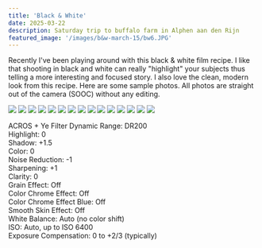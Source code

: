 ```yaml
---
title: 'Black & White'
date: 2025-03-22
description: Saturday trip to buffalo farm in Alphen aan den Rijn
featured_image: '/images/b&w-march-15/bw6.JPG'
---
```


Recently I've been playing around with this black & white film recipe. I like that shooting in black and white can really "highlight" your subjects thus telling a more interesting and focused story. I also love the clean, modern look from this recipe. Here are some sample photos. All photos are straight out of the camera (SOOC) without any editing.

<div class="gallery" data-columns="3">
           <img src="/images/b&w-march-15/bw1.JPG">
           <img src="/images/b&w-march-15/bw2.JPG">
           <img src="/images/b&w-march-15/bw3.JPG">
           <img src="/images/b&w-march-15/bw4.JPG">
           <img src="/images/b&w-march-15/bw5.JPG">
           <img src="/images/b&w-march-15/bw6.JPG">
           <img src="/images/b&w-march-15/bw7.JPG">
           <img src="/images/b&w-march-15/bw8.JPG">
           <img src="/images/b&w-march-15/bw9.JPG">
           <img src="/images/b&w-march-15/bw10.JPG">
           <img src="/images/b&w-march-15/bw11.JPG">
           <img src="/images/b&w-march-15/bw12.JPG">
           <img src="/images/b&w-march-15/bw13.JPG">
           <img src="/images/b&w-march-15/bw14.JPG">
           <img src="/images/b&w-march-15/bw15.JPG">
</div>

ACROS + Ye Filter
Dynamic Range: DR200\
Highlight: 0\
Shadow: +1.5\
Color: 0\
Noise Reduction: -1\
Sharpening: +1\
Clarity: 0\
Grain Effect: Off \
Color Chrome Effect: Off \
Color Chrome Effect Blue: Off \
Smooth Skin Effect: Off \
White Balance: Auto (no color shift) \
ISO: Auto, up to ISO 6400\
Exposure Compensation: 0 to +2/3 (typically)